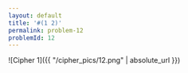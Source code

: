 ```yaml
---
layout: default
title: '#(1 2)'
permalink: problem-12
problemId: 12
---
```

![Cipher 1]({{ "/cipher_pics/12.png" | absolute_url }})
